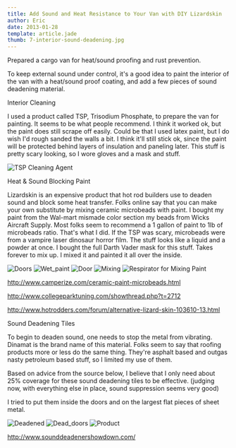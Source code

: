 ```yaml
---
title: Add Sound and Heat Resistance to Your Van with DIY Lizardskin
author: Eric
date: 2013-01-28
template: article.jade
thumb: 7-interior-sound-deadening.jpg
---
```


Prepared a cargo van for heat/sound proofing and rust prevention.

<span class="more"></span>

To keep external sound under control, it's a good idea to paint the interior of the van with a heat/sound proof coating, and add a few pieces of sound deadening material.

Interior Cleaning

I used a product called TSP, Trisodium Phosphate, to prepare the van for painting. It seems to be what people recommend. I think it worked ok, but the paint does still scrape off easily. Could be that I used latex paint, but I do wish I'd rough sanded the walls a bit. I think it'll still stick ok, since the paint will be protected behind layers of insulation and paneling later. This stuff is pretty scary looking, so I wore gloves and a mask and stuff.

![TSP Cleaning Agent](1-tsp-cleaning-prep.jpg)

Heat & Sound Blocking Paint

Lizardskin is an expensive product that hot rod builders use to deaden sound and block some heat transfer. Folks online say that you can make your own substitute by mixing ceramic microbeads with paint. I bought my paint from the Wal-mart mismade color section my beads from Wicks Aircraft Supply. Most folks seem to recommend a 1 gallon of paint to 1lb of microbeads ratio. That's what I did. If the TSP was scary, microbeads were from a vampire laser dinosaur horror film. The stuff looks like a liquid and a powder at once. I bought the full Darth Vader mask for this stuff. Takes forever to mix up. I mixed it and painted it all over the inside.

![Doors](3-doors.jpg)
![Wet_paint](5-interior-van-painted.jpg)
![Door](2-door.jpg)
![Mixing](4-mixing-diy-lizard-skin.jpg)
![Respirator for Mixing Paint](4-me-mask.jpg)

<http://www.camperize.com/ceramic-paint-microbeads.html>

<http://www.collegeparktuning.com/showthread.php?t=2712>

<http://www.hotrodders.com/forum/alternative-lizard-skin-103610-13.html>

Sound Deadening Tiles

To begin to deaden sound, one needs to stop the metal from vibrating. Dinamat is the brand name of this material. Folks seem to say that roofing products more or less do the same thing. They're asphalt based and outgas nasty petroleum based stuff, so I limited my use of them.

Based on advice from the source below, I believe that I only need about 25% coverage for these sound deadening tiles to be effective. (judging now, with everything else in place, sound suppression seems very good)

I tried to put them inside the doors and on the largest flat pieces of sheet metal.

![Deadened](7-interior-sound-deadening.jpg)
![Dead_doors](6-paint-and-sound-deadening.jpg)
![Product](8-sound-deadening-product.jpg)

<http://www.sounddeadenershowdown.com/>